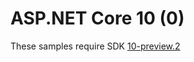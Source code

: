 # ASP.NET Core 10 (0)

These samples require SDK [10-preview.2](https://dotnet.microsoft.com/en-us/download/dotnet/10.0)
